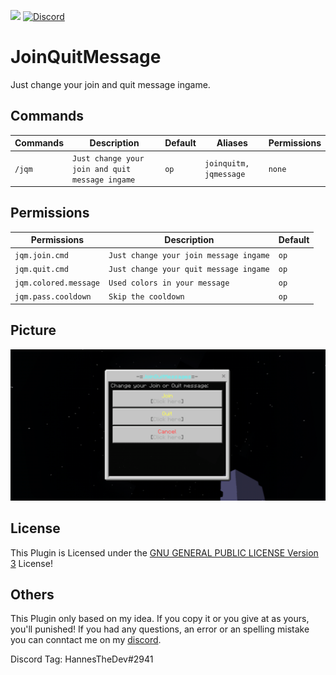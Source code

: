 [![](https://poggit.pmmp.io/shield.dl.total/JoinQuitMessage)](https://poggit.pmmp.io/p/JoinQuitMessage) [![Discord](https://img.shields.io/badge/chat-on%20discord-7289da.svg)](https://discord.gg/HVvQv2TxWs)

# JoinQuitMessage
Just change your join and quit message ingame.

## Commands
Commands | Description | Default | Aliases | Permissions
--------- | ------------------- | ------- | ---------- | -----------
``/jqm`` | ``Just change your join and quit message ingame`` | ``op`` | ``joinquitm, jqmessage`` | ``none``

## Permissions
Permissions | Description | Default
--------- | ------------------- | -------
``jqm.join.cmd`` | ``Just change your join message ingame`` | ``op``
``jqm.quit.cmd`` | ``Just change your quit message ingame`` | ``op``
``jqm.colored.message`` | ``Used colors in your message`` | ``op``
``jqm.pass.cooldown`` | ``Skip the cooldown`` | ``op``

## Picture
<img src="https://github.com/HannesTheDev/JoinQuitMessage/blob/main/joinquitmessage.png"></img> <br>

## License
This Plugin is Licensed under the [GNU GENERAL PUBLIC LICENSE Version 3](\LICENSE) License! 

## Others
This Plugin only based on my idea. If you copy it or you give at as yours, you'll punished!
If you had any questions, an error or an spelling mistake you can conntact me on my [discord](https://discord.gg/HVvQv2TxWs).

Discord Tag: HannesTheDev#2941

